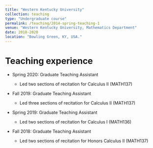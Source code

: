 ```yaml
---
title: "Western Kentucky University"
collection: teaching
type: "Undergraduate course"
permalink: /teaching/2014-spring-teaching-1
venue: "Western Kentucky University, Mathematics Department"
date: 2018-2020
location: "Bowling Green, KY, USA."
---
```

Teaching experience
======
* Spring 2020: Graduate Teaching Assistant
   * Led two sections of recitation for Calculus II (MATH137)
  
* Fall 2019: Graduate Teaching Assistant
   * Led three sections of recitation for Calculus II (MATH137)

* Spring 2019: Graduate Teaching Assistant
   * Led two sections of recitation for Calculus I (MATH136)

* Fall 2018: Graduate Teaching Assistant
   * Led two sections of recitation for Honors Calculus II (MATH137)


